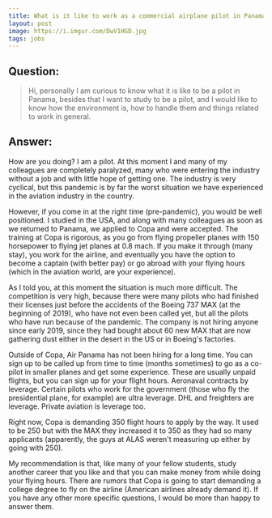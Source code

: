 ```yaml
---
title: What is it like to work as a commercial airplane pilot in Panama (PTY)?
layout: post
image: https://i.imgur.com/DwV1HGD.jpg
tags: jobs
---
```


## Question:
> Hi, personally I am curious to know what it is like to be a pilot in Panama, besides that I want to study to be a pilot, and I would like to know how the environment is, how to handle them and things related to work in general.

## Answer:

How are you doing? I am a pilot. At this moment I and many of my colleagues are completely paralyzed, many who were entering the industry without a job and with little hope of getting one. The industry is very cyclical, but this pandemic is by far the worst situation we have experienced in the aviation industry in the country.

However, if you come in at the right time (pre-pandemic), you would be well positioned. I studied in the USA, and along with many colleagues as soon as we returned to Panama, we applied to Copa and were accepted. The training at Copa is rigorous, as you go from flying propeller planes with 150 horsepower to flying jet planes at 0.8 mach. If you make it through (many stay), you work for the airline, and eventually you have the option to become a captain (with better pay) or go abroad with your flying hours (which in the aviation world, are your experience).

As I told you, at this moment the situation is much more difficult. The competition is very high, because there were many pilots who had finished their licenses just before the accidents of the Boeing 737 MAX (at the beginning of 2019), who have not even been called yet, but all the pilots who have run because of the pandemic. The company is not hiring anyone since early 2019, since they had bought about 60 new MAX that are now gathering dust either in the desert in the US or in Boeing's factories.

Outside of Copa, Air Panama has not been hiring for a long time. You can sign up to be called up from time to time (months sometimes) to go as a co-pilot in smaller planes and get some experience. These are usually unpaid flights, but you can sign up for your flight hours. Aeronaval contracts by leverage. Certain pilots who work for the government (those who fly the presidential plane, for example) are ultra leverage. DHL and freighters are leverage. Private aviation is leverage too.

Right now, Copa is demanding 350 flight hours to apply by the way. It used to be 250 but with the MAX they increased it to 350 as they had so many applicants (apparently, the guys at ALAS weren't measuring up either by going with 250).

My recommendation is that, like many of your fellow students, study another career that you like and that you can make money from while doing your flying hours. There are rumors that Copa is going to start demanding a college degree to fly on the airline (American airlines already demand it). If you have any other more specific questions, I would be more than happy to answer them.
